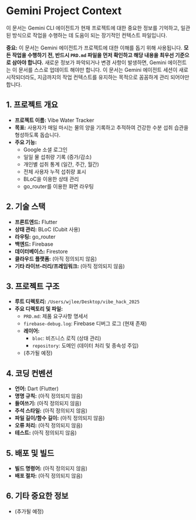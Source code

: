 # Gemini Project Context

이 문서는 Gemini CLI 에이전트가 현재 프로젝트에 대한 중요한 정보를 기억하고, 일관된 방식으로 작업을 수행하는 데 도움이 되는 장기적인 컨텍스트 파일입니다.

**중요:** 이 문서는 Gemini 에이전트가 프로젝트에 대한 이해를 돕기 위해 사용됩니다. **모든 작업을 수행하기 전, 반드시 `PRD.md` 파일을 먼저 확인하고 해당 내용을 최우선 기준으로 삼아야 합니다.** 새로운 정보가 파악되거나 변경 사항이 발생하면, Gemini 에이전트는 이 문서를 스스로 업데이트 해야만 합니다.
이 문서는 Gemini 에이전트 세션이 새로 시작되더라도, 지금까지의 작업 컨텍스트를 유지하는 목적으로 꼼꼼하게 관리 되어야만 합니다.

## 1. 프로젝트 개요

- **프로젝트 이름:** Vibe Water Tracker
- **목표:** 사용자가 매일 마시는 물의 양을 기록하고 추적하여 건강한 수분 섭취 습관을 형성하도록 돕습니다.
- **주요 기능:**
  - Google 소셜 로그인
  - 일일 물 섭취량 기록 (증가/감소)
  - 개인별 섭취 통계 (일간, 주간, 월간)
  - 전체 사용자 누적 섭취량 표시
  - BLoC을 이용한 상태 관리
  - go_router를 이용한 화면 라우팅

## 2. 기술 스택

- **프론트엔드:** Flutter
- **상태 관리:** BLoC (Cubit 사용)
- **라우팅:** go_router
- **백엔드:** Firebase
- **데이터베이스:** Firestore
- **클라우드 플랫폼:** (아직 정의되지 않음)
- **기타 라이브-러리/프레임워크:** (아직 정의되지 않음)

## 3. 프로젝트 구조

- **루트 디렉토리:** `/Users/wjlee/Desktop/vibe_hack_2025`
- **주요 디렉토리 및 파일:**
  - `PRD.md`: 제품 요구사항 명세서
  - `firebase-debug.log`: Firebase 디버그 로그 (현재 존재)
  - **레이어:**
    - `bloc`: 비즈니스 로직 (상태 관리)
    - `repository`: 도메인 (데이터 처리 및 종속성 주입)
  - (추가될 예정)

## 4. 코딩 컨벤션

- **언어:** Dart (Flutter)
- **명명 규칙:** (아직 정의되지 않음)
- **들여쓰기:** (아직 정의되지 않음)
- **주석 스타일:** (아직 정의되지 않음)
- **파일 길이/함수 길이:** (아직 정의되지 않음)
- **오류 처리:** (아직 정의되지 않음)
- **테스트:** (아직 정의되지 않음)

## 5. 배포 및 빌드

- **빌드 명령어:** (아직 정의되지 않음)
- **배포 절차:** (아직 정의되지 않음)

## 6. 기타 중요한 정보

- (추가될 예정)
